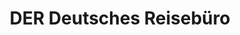 ---
title: "DER Deutsches Reisebüro"
url: /grevenbroich/der-deutsches-reisebuero/
shop: Reisebüro
---